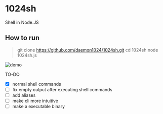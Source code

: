 # 1024sh
Shell in Node.JS

## How to run

>   git clone https://github.com/daemon1024/1024sh.git
    cd 1024sh
    node 1024sh.js
    
![demo](https://i.imgur.com/U00qkJ2.png)

TO-DO

- [x] normal shell commands
- [ ] fix empty output after executing shell commands
- [ ] add aliases
- [ ] make cli more intuitive
- [ ] make a executable binary
